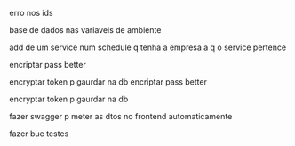 erro nos ids

base de dados nas variaveis de ambiente

add de um service num schedule q tenha a empresa a q o service pertence

encriptar pass better

encryptar token p gaurdar na db
encriptar pass better

encryptar token p gaurdar na db

fazer swagger p meter as dtos no frontend automaticamente

fazer bue testes